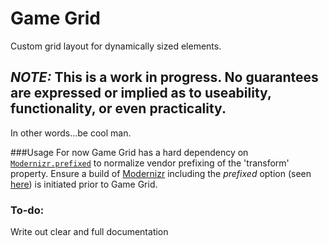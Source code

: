 Game Grid
=========

Custom grid layout for dynamically sized elements.

## _NOTE:_ This is a work in progress. No guarantees are expressed or implied as to useability, functionality, or even practicality.
In other words...be cool man.

###Usage
For now Game Grid has a hard dependency on [`Modernizr.prefixed`](http://modernizr.com/docs/#prefixed) to normalize vendor prefixing of the 'transform' property. Ensure a build of [Modernizr](http://modernizr.com) including the _prefixed_ option (seen [here](http://modernizr.com/download/#-backgroundsize-opacity-cssanimations-csstransforms-csstransforms3d-csstransitions-shiv-cssclasses-prefixed-teststyles-testprop-testallprops-prefixes-domprefixes)) is initiated prior to Game Grid.


### To-do:
Write out clear and full documentation
